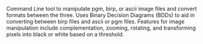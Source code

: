 Command Line tool to manipulate pgm, birp, or ascii image files and convert formats between the three. 
Uses Binary Decision Diagrams (BDDs) to aid in converting between birp files and ascii or pgm files. 
Features for image manipulation include complementation, zooming, rotating, and transforming pixels into black or white based on a threshold. 